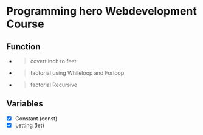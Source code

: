# Programming hero Webdevelopment Course

## Function
- > covert inch to feet
- > factorial using Whileloop and Forloop
- > factorial Recursive

## Variables
- [x] Constant (const)
- [x] Letting (let)
